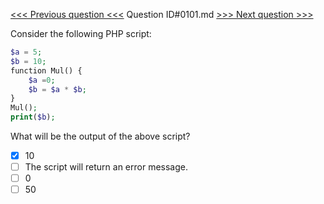 [<<< Previous question <<<](0100.md)  Question ID#0101.md  [>>> Next question >>>](0102.md) 

Consider the following PHP script:
```php
$a = 5;
$b = 10;
function Mul() {
    $a =0;
    $b = $a * $b;
}
Mul();
print($b);
```
What will be the output of the above script?

- [x] 10
- [ ] The script will return an error message.
- [ ] 0
- [ ] 50

